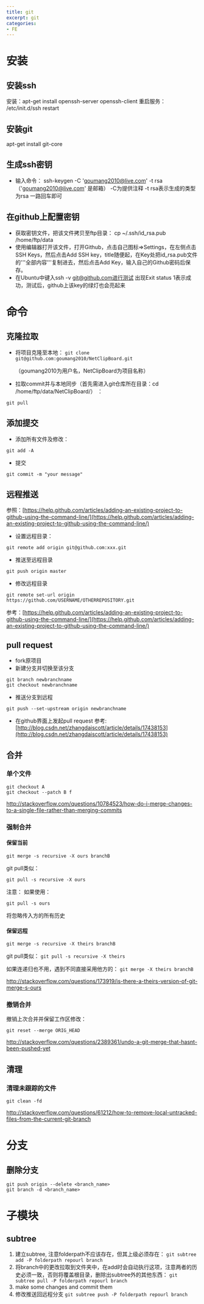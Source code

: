 ```yaml
---
title: git
excerpt: git
categories: 
- FE
---
```



# 安装
## 安装ssh
安装：apt-get install openssh-server openssh-client
重启服务： /etc/init.d/ssh restart

## 安装git
apt-get install git-core

## 生成ssh密钥
- 输入命令： ssh-keygen -C 'goumang2010@live.com' -t rsa
（'goumang2010@live.com' 是邮箱）
-C为提供注释 -t rsa表示生成的类型为rsa
一路回车即可

## 在github上配置密钥
- 获取密钥文件，把该文件拷贝至ftp目录： cp ~/.ssh/id_rsa.pub /home/ftp/data
- 使用编辑器打开该文件，打开Github，点击自己图标=>Settings，在左侧点击 SSH Keys，然后点击Add SSH key，title随便起，在Key处把id_rsa.pub文件的'''全部内容'''复制进去，然后点击Add Key，输入自己的Github密码后保存。
- 在Ubuntu中键入ssh -v git@github.com进行测试  出现Exit status 1表示成功，测试后，github上该key的绿灯也会亮起来

# 命令


## 克隆拉取
* 将项目克隆至本地：
```git clone git@github.com:goumang2010/NetClipBoard.git```

  （goumang2010为用户名，NetClipBoard为项目名称）
* 拉取commit并与本地同步（首先需进入git仓库所在目录：cd /home/ftp/data/NetClipBoard/） ：

```git pull```

## 添加提交
* 添加所有文件及修改：
```
git add -A
```
* 提交
```
git commit -m "your message"
```

## 远程推送
参照：[https://help.github.com/articles/adding-an-existing-project-to-github-using-the-command-line/](https://help.github.com/articles/adding-an-existing-project-to-github-using-the-command-line/)
* 设置远程目录：

```git remote add origin git@github.com:xxx.git```

* 推送至远程目录

```git push origin master```

* 修改远程目录

```git remote set-url origin https://github.com/USERNAME/OTHERREPOSITORY.git```

参考：[https://help.github.com/articles/adding-an-existing-project-to-github-using-the-command-line/](https://help.github.com/articles/adding-an-existing-project-to-github-using-the-command-line/)

## pull request
- fork原项目
- 新建分支并切换至该分支<br />

```
git branch newbranchname
git checkout newbranchname
```

- 推送分支到远程 

```git push --set-upstream origin newbranchname```

- 在github界面上发起pull request
参考:[http://blog.csdn.net/zhangdaiscott/article/details/17438153](http://blog.csdn.net/zhangdaiscott/article/details/17438153)

## 合并
### 单个文件

```
git checkout A
git checkout --patch B f
```

http://stackoverflow.com/questions/10784523/how-do-i-merge-changes-to-a-single-file-rather-than-merging-commits

### 强制合并
#### 保留当前

```git merge -s recursive -X ours branchB```

git pull类似：

```git pull -s recursive -X ours```

注意： 如果使用：

```git pull -s ours```

将忽略传入方的所有历史

#### 保留远程

```git merge -s recursive -X theirs branchB```

git pull类似：
```git pull -s recursive -X theirs```

如果连递归也不用，遇到不同直接采用他方的： ```git merge -X theirs branchB```

http://stackoverflow.com/questions/173919/is-there-a-theirs-version-of-git-merge-s-ours

### 撤销合并
撤销上次合并并保留工作区修改：

```git reset --merge ORIG_HEAD```

http://stackoverflow.com/questions/2389361/undo-a-git-merge-that-hasnt-been-pushed-yet

## 清理 
### 清理未跟踪的文件

```git clean -fd```

http://stackoverflow.com/questions/61212/how-to-remove-local-untracked-files-from-the-current-git-branch

# 分支
## 删除分支
```
git push origin --delete <branch_name>
git branch -d <branch_name>
```

# 子模块
## subtree
1. 建立subtree, 注意folderpath不应该存在，但其上级必须存在：
```git subtree add -P folderpath repourl branch```
2. 将branch中的更改拉取到文件夹中，在add时会自动执行这项，注意两者的历史必须一致，否则将覆盖根目录，删除出subtree外的其他东西：
```git subtree pull -P folderpath repourl branch```
3. make some changes and commit them
4. 修改推送回远程分支
```git subtree push -P folderpath repourl branch```
